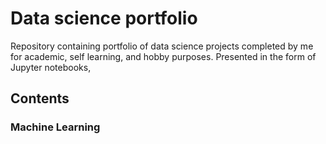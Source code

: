 # Data science portfolio
Repository containing portfolio of data science projects completed by me for academic, self learning, and hobby purposes. Presented in the form of Jupyter notebooks, 

## Contents 
### Machine Learning
